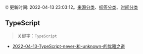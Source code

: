 :alarm_clock: 更新时间: 2022-04-13 23:03:12。[来源分类](../README.md)、[标签分类](../TAGS.md)、[时间分类](../TIMELINE.md)

## TypeScript


> 关键字：`TypeScript`



- [2022-04-13-TypeScript-never-和-unknown-的优雅之道](https://toutiao.io/k/8c6p38r) 